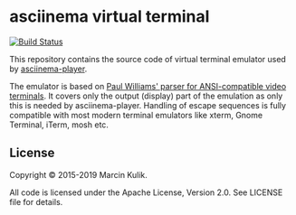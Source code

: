 # asciinema virtual terminal

[![Build Status](https://travis-ci.org/asciinema/vt.svg?branch=master)](https://travis-ci.org/asciinema/vt)

This repository contains the source code of virtual terminal emulator used
by [asciinema-player](https://github.com/asciinema/asciinema-player).

The emulator is based on
[Paul Williams' parser for ANSI-compatible video terminals](https://www.vt100.net/emu/dec_ansi_parser).
It covers only the output (display) part of the emulation as only this is needed
by asciinema-player. Handling of escape sequences is fully compatible
with most modern terminal emulators like xterm, Gnome Terminal, iTerm, mosh etc.

## License

Copyright &copy; 2015-2019 Marcin Kulik.

All code is licensed under the Apache License, Version 2.0. See LICENSE file for details.
